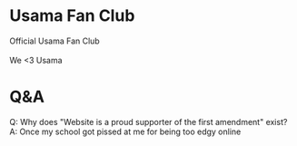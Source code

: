 # Usama Fan Club

Official Usama Fan Club\
\
We <3 Usama

# Q&A

Q: Why does "Website is a proud supporter of the first amendment" exist?\
A: Once my school got pissed at me for being too edgy online